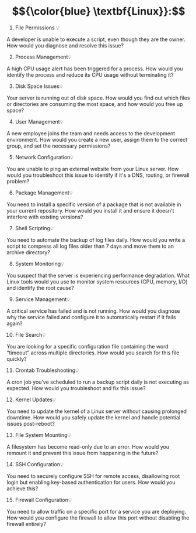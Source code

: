  # $${\color{blue} \textbf{Linux}}:$$


1. File Permissions 💡

A developer is unable to execute a script, even though they are the owner. How would you diagnose and resolve this issue?


2. Process Management💡

A high CPU usage alert has been triggered for a process. How would you identify the process and reduce its CPU usage without terminating it?


3. Disk Space Issues💡

Your server is running out of disk space. How would you find out which files or directories are consuming the most space, and how would you free up space?


4. User Management💡

A new employee joins the team and needs access to the development environment. How would you create a new user, assign them to the correct group, and set the necessary permissions?


5. Network Configuration💡

You are unable to ping an external website from your Linux server. How would you troubleshoot this issue to identify if it's a DNS, routing, or firewall problem?


6. Package Management💡

You need to install a specific version of a package that is not available in your current repository. How would you install it and ensure it doesn't interfere with existing versions?


7. Shell Scripting💡

You need to automate the backup of log files daily. How would you write a script to compress all log files older than 7 days and move them to an archive directory?


8. System Monitoring💡

You suspect that the server is experiencing performance degradation. What Linux tools would you use to monitor system resources (CPU, memory, I/O) and identify the root cause?


9. Service Management💡

A critical service has failed and is not running. How would you diagnose why the service failed and configure it to automatically restart if it fails again?


10. File Search💡

You are looking for a specific configuration file containing the word “timeout” across multiple directories. How would you search for this file quickly?


11. Crontab Troubleshooting💡

A cron job you’ve scheduled to run a backup script daily is not executing as expected. How would you troubleshoot and fix this issue?


12. Kernel Updates💡

You need to update the kernel of a Linux server without causing prolonged downtime. How would you safely update the kernel and handle potential issues post-reboot?


13. File System Mounting💡

A filesystem has become read-only due to an error. How would you remount it and prevent this issue from happening in the future?


14. SSH Configuration💡

You need to securely configure SSH for remote access, disallowing root login but enabling key-based authentication for users. How would you achieve this?


15. Firewall Configuration💡

You need to allow traffic on a specific port for a service you are deploying. How would you configure the firewall to allow this port without disabling the firewall entirely?
